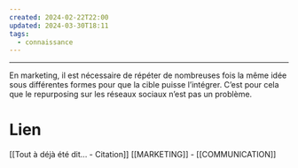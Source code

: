 ```yaml
---
created: 2024-02-22T22:00
updated: 2024-03-30T18:11
tags:
  - connaissance
---
```

---
En marketing, il est nécessaire de répéter de nombreuses fois la même idée sous différentes formes pour que la cible puisse l’intégrer. C’est pour cela que le repurposing sur les réseaux sociaux n’est pas un problème.

# Lien

[[Tout à déjà été dit... - Citation]]
[[MARKETING]] - [[COMMUNICATION]]